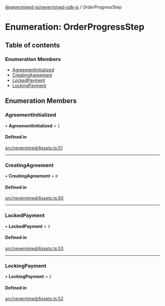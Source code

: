 [@nevermined-io/nevermined-sdk-js](../code-reference.md) / OrderProgressStep

# Enumeration: OrderProgressStep

## Table of contents

### Enumeration Members

- [AgreementInitialized](OrderProgressStep.md#agreementinitialized)
- [CreatingAgreement](OrderProgressStep.md#creatingagreement)
- [LockedPayment](OrderProgressStep.md#lockedpayment)
- [LockingPayment](OrderProgressStep.md#lockingpayment)

## Enumeration Members

### AgreementInitialized

• **AgreementInitialized** = ``1``

#### Defined in

[src/nevermined/Assets.ts:51](https://github.com/nevermined-io/sdk-js/blob/438ec1b/src/nevermined/Assets.ts#L51)

___

### CreatingAgreement

• **CreatingAgreement** = ``0``

#### Defined in

[src/nevermined/Assets.ts:50](https://github.com/nevermined-io/sdk-js/blob/438ec1b/src/nevermined/Assets.ts#L50)

___

### LockedPayment

• **LockedPayment** = ``3``

#### Defined in

[src/nevermined/Assets.ts:53](https://github.com/nevermined-io/sdk-js/blob/438ec1b/src/nevermined/Assets.ts#L53)

___

### LockingPayment

• **LockingPayment** = ``2``

#### Defined in

[src/nevermined/Assets.ts:52](https://github.com/nevermined-io/sdk-js/blob/438ec1b/src/nevermined/Assets.ts#L52)
